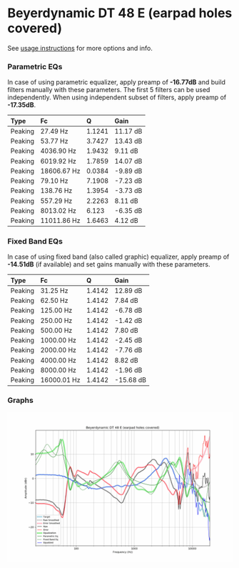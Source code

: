 # Beyerdynamic DT 48 E (earpad holes covered)
See [usage instructions](https://github.com/jaakkopasanen/AutoEq#usage) for more options and info.

### Parametric EQs
In case of using parametric equalizer, apply preamp of **-16.77dB** and build filters manually
with these parameters. The first 5 filters can be used independently.
When using independent subset of filters, apply preamp of **-17.35dB**.

| Type    | Fc          |      Q | Gain     |
|:--------|:------------|:-------|:---------|
| Peaking | 27.49 Hz    | 1.1241 | 11.17 dB |
| Peaking | 53.77 Hz    | 3.7427 | 13.43 dB |
| Peaking | 4036.90 Hz  | 1.9432 | 9.11 dB  |
| Peaking | 6019.92 Hz  | 1.7859 | 14.07 dB |
| Peaking | 18606.67 Hz | 0.0384 | -9.89 dB |
| Peaking | 79.10 Hz    | 7.1908 | -7.23 dB |
| Peaking | 138.76 Hz   | 1.3954 | -3.73 dB |
| Peaking | 557.29 Hz   | 2.2263 | 8.11 dB  |
| Peaking | 8013.02 Hz  | 6.123  | -6.35 dB |
| Peaking | 11011.86 Hz | 1.6463 | 4.12 dB  |

### Fixed Band EQs
In case of using fixed band (also called graphic) equalizer, apply preamp of **-14.51dB**
(if available) and set gains manually with these parameters.

| Type    | Fc          |      Q | Gain      |
|:--------|:------------|:-------|:----------|
| Peaking | 31.25 Hz    | 1.4142 | 12.89 dB  |
| Peaking | 62.50 Hz    | 1.4142 | 7.84 dB   |
| Peaking | 125.00 Hz   | 1.4142 | -6.78 dB  |
| Peaking | 250.00 Hz   | 1.4142 | -1.42 dB  |
| Peaking | 500.00 Hz   | 1.4142 | 7.80 dB   |
| Peaking | 1000.00 Hz  | 1.4142 | -2.45 dB  |
| Peaking | 2000.00 Hz  | 1.4142 | -7.76 dB  |
| Peaking | 4000.00 Hz  | 1.4142 | 8.82 dB   |
| Peaking | 8000.00 Hz  | 1.4142 | -1.96 dB  |
| Peaking | 16000.01 Hz | 1.4142 | -15.68 dB |

### Graphs
![](./Beyerdynamic%20DT%2048%20E%20(earpad%20holes%20covered).png)